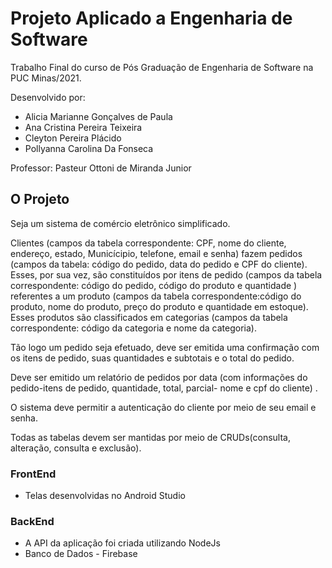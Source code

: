 # Projeto Aplicado a Engenharia de Software

Trabalho Final do curso de Pós Graduação de Engenharia de Software na PUC Minas/2021.

Desenvolvido por:

- Alicia Marianne Gonçalves de Paula
- Ana Cristina Pereira Teixeira
- Cleyton Pereira Plácido
- Pollyanna Carolina Da Fonseca

Professor: Pasteur Ottoni de Miranda Junior


## O Projeto

Seja um sistema de comércio eletrônico simplificado.

Clientes (campos da tabela correspondente: CPF, nome do cliente, endereço, estado, Municícipio, telefone, email e senha)  fazem pedidos (campos da tabela: código do pedido, data do pedido e CPF do cliente). Esses, por sua vez, são constituídos por itens de pedido (campos da tabela correspondente: código do pedido, código do produto e  quantidade ) referentes  a um  produto (campos da tabela correspondente:código do produto, nome do produto, preço do produto e quantidade em estoque). Esses produtos são classificados em categorias (campos da tabela  correspondente: código da categoria e nome da categoria).

Tão logo um pedido seja efetuado, deve ser emitida uma confirmação com os itens de pedido, suas quantidades e subtotais e o total do pedido.

Deve ser emitido um relatório  de pedidos por data (com informações  do pedido-itens de pedido, quantidade, total, parcial- nome e cpf do cliente) .

O sistema deve permitir a autenticação do cliente por meio de seu email e senha.

Todas as tabelas devem ser mantidas por meio de CRUDs(consulta, alteração, consulta e exclusão).


### FrontEnd 

- Telas desenvolvidas no Android Studio 


### BackEnd

- A API da aplicação foi criada utilizando NodeJs 
- Banco de Dados - Firebase 